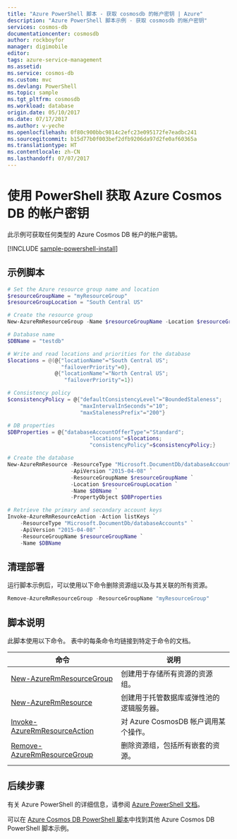 ```yaml
---
title: "Azure PowerShell 脚本 - 获取 cosmosdb 的帐户密钥 | Azure"
description: "Azure PowerShell 脚本示例 - 获取 cosmosdb 的帐户密钥"
services: cosmos-db
documentationcenter: cosmosdb
author: rockboyfor
manager: digimobile
editor: 
tags: azure-service-management
ms.assetid: 
ms.service: cosmos-db
ms.custom: mvc
ms.devlang: PowerShell
ms.topic: sample
ms.tgt_pltfrm: cosmosdb
ms.workload: database
origin.date: 05/10/2017
ms.date: 07/17/2017
ms.author: v-yeche
ms.openlocfilehash: 0f80c900bbc9814c2efc23e095172fe7eadbc241
ms.sourcegitcommit: b15d77b0f003bef2dfb9206da97d2fe0af60365a
ms.translationtype: HT
ms.contentlocale: zh-CN
ms.lasthandoff: 07/07/2017
---
```

# 使用 PowerShell 获取 Azure Cosmos DB 的帐户密钥
<a id="get-account-keys-for-azure-cosmos-db-using-powershell" class="xliff"></a>

此示例可获取任何类型的 Azure Cosmos DB 帐户的帐户密钥。  

[!INCLUDE [sample-powershell-install](../../../includes/sample-powershell-install-no-ssh.md)]

## 示例脚本
<a id="sample-script" class="xliff"></a>

```powershell
# Set the Azure resource group name and location
$resourceGroupName = "myResourceGroup"
$resourceGroupLocation = "South Central US"

# Create the resource group
New-AzureRmResourceGroup -Name $resourceGroupName -Location $resourceGroupLocation

# Database name
$DBName = "testdb"

# Write and read locations and priorities for the database
$locations = @(@{"locationName"="South Central US"; 
                 "failoverPriority"=0}, 
               @{"locationName"="North Central US"; 
                  "failoverPriority"=1})

# Consistency policy
$consistencyPolicy = @{"defaultConsistencyLevel"="BoundedStaleness"; 
                       "maxIntervalInSeconds"="10"; 
                       "maxStalenessPrefix"="200"}

# DB properties
$DBProperties = @{"databaseAccountOfferType"="Standard"; 
                          "locations"=$locations; 
                          "consistencyPolicy"=$consistencyPolicy;}

# Create the database
New-AzureRmResource -ResourceType "Microsoft.DocumentDb/databaseAccounts" `
                    -ApiVersion "2015-04-08" `
                    -ResourceGroupName $resourceGroupName `
                    -Location $resourceGroupLocation `
                    -Name $DBName `
                    -PropertyObject $DBProperties

# Retrieve the primary and secondary account keys
Invoke-AzureRmResourceAction -Action listKeys `
    -ResourceType "Microsoft.DocumentDb/databaseAccounts" `
    -ApiVersion "2015-04-08" `
    -ResourceGroupName $resourceGroupName `
    -Name $DBName

```

## 清理部署
<a id="clean-up-deployment" class="xliff"></a>

运行脚本示例后，可以使用以下命令删除资源组以及与其关联的所有资源。

```powershell
Remove-AzureRmResourceGroup -ResourceGroupName "myResourceGroup"
```

## 脚本说明
<a id="script-explanation" class="xliff"></a>

此脚本使用以下命令。 表中的每条命令均链接到特定于命令的文档。

| 命令 | 说明 |
|---|---|
| [New-AzureRmResourceGroup](https://docs.microsoft.com/zh-cn/powershell/resourcemanager/azurerm.resources/v3.5.0/new-azurermresourcegroup) | 创建用于存储所有资源的资源组。 |
| [New-AzureRmResource](https://docs.microsoft.com/zh-cn/powershell/module/azurerm.resources/new-azurermresource?view=azurermps-3.8.0) | 创建用于托管数据库或弹性池的逻辑服务器。 |
| [Invoke-AzureRmResourceAction](https://docs.microsoft.com/zh-cn/powershell/module/azurerm.resources/invoke-azurermresourceaction?view=azurermps-3.8.0) | 对 Azure CosmosDB 帐户调用某个操作。 |
| [Remove-AzureRmResourceGroup](https://docs.microsoft.com/zh-cn/powershell/resourcemanager/azurerm.resources/v3.5.0/remove-azurermresourcegroup) | 删除资源组，包括所有嵌套的资源。 |
|||

## 后续步骤
<a id="next-steps" class="xliff"></a>

有关 Azure PowerShell 的详细信息，请参阅 [Azure PowerShell 文档](https://docs.microsoft.com/zh-cn/powershell/)。

可以在 [Azure Cosmos DB PowerShell 脚本](../powershell-samples.md)中找到其他 Azure Cosmos DB PowerShell 脚本示例。